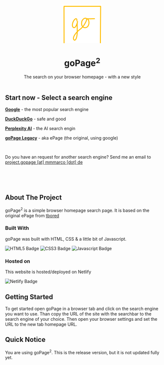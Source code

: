 <br />
<div align="center">
  <a href="https://github.com/mmmarco-de/goPage">
    <img src="src/img/go.png" alt="Logo" width="128" height="128">
  </a>

  <h1 align="center">goPage<sup>2</sup></h1>

  <p align="center">
    The search on your browser homepage - with a new style
    <br />
    <br />
  </p>
</div>

## Start now - Select a search engine

[**Google**](./google/index.html) - the most popular search engine

[**DuckDuckGo**](./duckduckgo/index.html) - safe and good

[**Perplexity AI**](./perplexity/index.html) - the AI search engin

[**goPage Legacy**](./original/index.html) - aka ePage (the original, using google)

<br />

Do you have an request for another search engine? Send me an email to [project.gopage [at] mmmarco [dot] de](mailto:project.gopage@mmmarco.de)

<br /><br /><br />

## About The Project

goPage<sup>2</sup> is a simple browser homepage search page. It is based on the original ePage from [tbored](https://github.com/tbored)

### Built With

goPage was built with HTML, CSS & a little bit of Javascript.

![HTML5 Badge](https://ziadoua.github.io/m3-Markdown-Badges/badges/HTML/html1.svg) ![CSS3 Badge](https://ziadoua.github.io/m3-Markdown-Badges/badges/CSS/css1.svg) ![Javascript Badge](https://ziadoua.github.io/m3-Markdown-Badges/badges/Javascript/javascript1.svg)

### Hosted on

This website is hosted/deployed on Netlify

![Netlify Badge](https://ziadoua.github.io/m3-Markdown-Badges/badges/Netlify/netlify1.svg)

## Getting Started

To get started open goPage in a browser tab and click on the search engine you want to use. Than copy the URL of the site with the searchbar to the search engine of your choice. Then open your browser settings and set the URL to the new tab homepage URL.


## Quick Notice

You are using goPage<sup>2</sup>. This is the release version, but it is not updated fully yet.